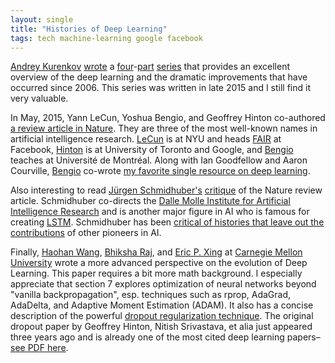 ```yaml
---
layout: single
title: "Histories of Deep Learning"
tags: tech machine-learning google facebook
---
```


[Andrey Kurenkov](http://www.andreykurenkov.com) [wrote](http://www.andreykurenkov.com/writing/a-brief-history-of-neural-nets-and-deep-learning/) a [four](http://www.andreykurenkov.com/writing/a-brief-history-of-neural-nets-and-deep-learning-part-2/)-[part](http://www.andreykurenkov.com/writing/a-brief-history-of-neural-nets-and-deep-learning-part-3/) [series](http://www.andreykurenkov.com/writing/a-brief-history-of-neural-nets-and-deep-learning-part-4/) that provides an excellent overview of the deep learning and the dramatic improvements that have occurred since 2006. This series was written in late 2015 and I still find it very valuable.

In May, 2015, Yann LeCun, Yoshua Bengio, and Geoffrey Hinton co-authored [a review article in Nature](http://www.nature.com/nature/journal/v521/n7553/full/nature14539.html). They are three of the most well-known names in artificial intelligence research. [LeCun](https://en.wikipedia.org/wiki/Yann_LeCun) is at NYU and heads [FAIR](https://research.fb.com/people/lecun-yann/) at Facebook, [Hinton](https://en.wikipedia.org/wiki/Geoffrey_Hinton) is at University of Toronto and Google, and [Bengio](http://www.iro.umontreal.ca/~bengioy/yoshua_en/) teaches at Université de Montréal. Along with Ian Goodfellow and Aaron Courville, [Bengio](https://en.wikipedia.org/wiki/Yoshua_Bengio) co-wrote [my favorite single resource on deep learning](http://www.deeplearningbook.org). 

Also interesting to read [Jürgen Schmidhuber's](https://en.wikipedia.org/wiki/Jürgen_Schmidhuber) [critique](http://people.idsia.ch/~juergen/deep-learning-conspiracy.html) of the Nature review article. Schmidhuber co-directs the [Dalle Molle Institute for Artificial Intelligence Research](https://en.wikipedia.org/wiki/Dalle_Molle_Institute_for_Artificial_Intelligence_Research) and is another major figure in AI who is famous for creating [LSTM](http://people.idsia.ch/~juergen/rnn.html). Schmidhuber has been [critical of histories that leave out the contributions](https://www.nytimes.com/2016/11/27/technology/artificial-intelligence-pioneer-jurgen-schmidhuber-overlooked.html) of other pioneers in AI.

Finally, [Haohan Wang](https://www.cs.cmu.edu/~haohanw/), [Bhiksha Raj](https://www.lti.cs.cmu.edu/news/bhiksha-raj-named-ieee-fellow), and [Eric P. Xing](http://www.cs.cmu.edu/~epxing/) at [Carnegie Mellon University](https://ai.cs.cmu.edu) wrote a more advanced perspective on the evolution of Deep Learning. This paper requires a bit more math background. I especially appreciate that section 7 explores optimization of neural networks beyond "vanilla backpropagation", esp. techniques such as rprop, AdaGrad, AdaDelta, and Adaptive Moment Estimation (ADAM). It also has a concise description of the powerful [dropout regularization technique](https://en.wikipedia.org/wiki/Convolutional_neural_network#Dropout). The original dropout paper by Geoffrey Hinton, Nitish Srivastava, et alia just appeared three years ago and is already one of the most cited deep learning papers–[see PDF here](https://www.cs.toronto.edu/~hinton/absps/JMLRdropout.pdf).
